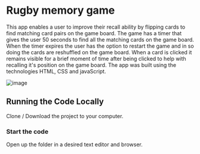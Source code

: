 # Rugby memory game

This app enables a user to improve their recall ability by flipping cards to find matching card pairs on the game board. The game has a timer that gives the user 50 seconds to find all the matching cards on the game board. When the timer expires the user has the option to restart the game and in so doing the cards are reshuffled on the game board. When a card is clicked it remains visible for a brief moment of time after being clicked to help with recalling it's position on the game board. The app was built using the technologies HTML, CSS and javaScript.

![image](https://github.com/johnnyd81/rugby-memory-game/assets/95863021/2d22e3a0-b9e1-4a03-acfe-40da370ab478)

## Running the Code Locally

Clone / Download the project to your computer.

### Start the code

Open up the folder in a desired text editor and browser.
